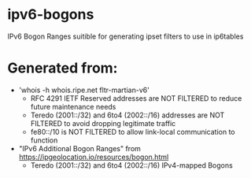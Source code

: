 # ipv6-bogons
IPv6 Bogon Ranges suitible for generating ipset filters to use in ip6tables

# Generated from:
* 'whois -h whois.ripe.net fltr-martian-v6'
  - RFC 4291 IETF Reserved addresses are NOT FILTERED to reduce future maintenance needs
  - Teredo (2001::/32) and 6to4 (2002::/16) addresses are NOT FILTERED to avoid dropping legitimate traffic
  - fe80::/10 is NOT FILTERED to allow link-local communication to function
* "IPv6 Additional Bogon Ranges" from https://ipgeolocation.io/resources/bogon.html
  - Teredo (2001::/32) and 6to4 (2002::/16) IPv4-mapped Bogons

